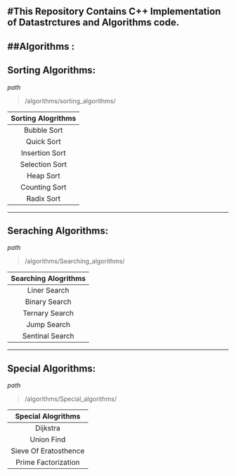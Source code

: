 #This Repository Contains C++ Implementation of Datastrctures and Algorithms code.
---
##**Algorithms** :
---
**Sorting Algorithms:**
---
*path*
>/algorithms/sorting_algorithms/

| Sorting Alogrithms|
| :-----: |
| Bubble Sort |
| Quick Sort |
| Insertion Sort |
| Selection Sort |
| Heap Sort |
| Counting Sort |
| Radix Sort |

---
**Seraching Algorithms:**
---
*path*
>/algorithms/Searching_algorithms/

| Searching Alogrithms |
| :-----: |
| Liner Search |
| Binary Search |
| Ternary Search |
| Jump Search |
| Sentinal Search |

---
**Special Algorithms:**
---
*path*
>/algorithms/Special_algorithms/

| Special Alogrithms |
| :-----: |
| Dijkstra |
| Union Find|
| Sieve Of Eratosthence |
| Prime Factorization |
